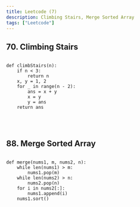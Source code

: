 ```yaml
---
title: Leetcode (7)
description: Climbing Stairs, Merge Sorted Array
tags: ["Leetcode"]
---
```


<h2>70. Climbing Stairs</h2>
<pre><code class="language-python">
def climbStairs(n):
    if n < 3:
        return n
    x, y = 1, 2
    for _ in range(n - 2):
        ans = x + y
        x = y
        y = ans
    return ans
</code></pre>
<br/>
<br/>

<h2>88. Merge Sorted Array</h2>

<pre><code class="language-python">
def merge(nums1, m, nums2, n):
    while len(nums1) > m:
        nums1.pop(m)
    while len(nums2) > n:
        nums2.pop(n)
    for i in nums2[:]:
        nums1.append(i)
    nums1.sort()
</code></pre>
<br/>
<br/>